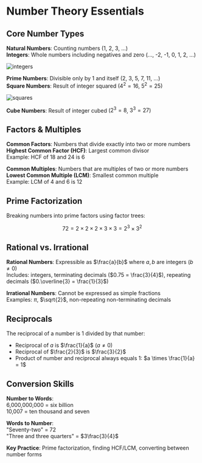 # Number Theory Essentials

## Core Number Types

**Natural Numbers**: Counting numbers (1, 2, 3, ...)  
**Integers**: Whole numbers including negatives and zero (..., -2, -1, 0, 1, 2, ...)  

![integers](https://ibb.co/WZ72ncX)


**Prime Numbers**: Divisible only by 1 and itself (2, 3, 5, 7, 11, ...)  
**Square Numbers**: Result of integer squared ($4^2 = 16$, $5^2 = 25$) 

![squares](https://i.ibb.co/YBckL2rX/primes.png)

**Cube Numbers**: Result of integer cubed ($2^3 = 8$, $3^3 = 27$)



## Factors & Multiples

**Common Factors**: Numbers that divide exactly into two or more numbers  
**Highest Common Factor (HCF)**: Largest common divisor  
Example: HCF of 18 and 24 is 6

**Common Multiples**: Numbers that are multiples of two or more numbers  
**Lowest Common Multiple (LCM)**: Smallest common multiple  
Example: LCM of 4 and 6 is 12

## Prime Factorization

Breaking numbers into prime factors using factor trees:

$$72 = 2 \times 2 \times 2 \times 3 \times 3 = 2^3 \times 3^2$$

## Rational vs. Irrational

**Rational Numbers**: Expressible as $\frac{a}{b}$ where $a,b$ are integers ($b \neq 0$)  
Includes: integers, terminating decimals ($0.75 = \frac{3}{4}$), repeating decimals ($0.\overline{3} = \frac{1}{3}$)

**Irrational Numbers**: Cannot be expressed as simple fractions  
Examples: $\pi$, $\sqrt{2}$, non-repeating non-terminating decimals

## Reciprocals

The reciprocal of a number is 1 divided by that number:

- Reciprocal of $a$ is $\frac{1}{a}$ ($a \neq 0$)
- Reciprocal of $\frac{2}{3}$ is $\frac{3}{2}$
- Product of number and reciprocal always equals 1: $a \times \frac{1}{a} = 1$

## Conversion Skills

**Number to Words**:  
6,000,000,000 = six billion  
10,007 = ten thousand and seven

**Words to Number**:  
"Seventy-two" = 72  
"Three and three quarters" = $3\frac{3}{4}$


**Key Practice**: Prime factorization, finding HCF/LCM, converting between number forms
